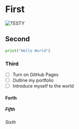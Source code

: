 # First
![TESTY](https://encrypted-tbn0.gstatic.com/images?q=tbn:ANd9GcSqQXCfw2Ulfrfe1xG2NGkSe7FOnT0h9AEjcQ&s)
## Second
``` python
print("Hello World")
```
### Third
- [ ] Turn on GitHub Pages
- [ ] Outline my portfolio
- [ ] Introduce myself to the world
#### Forth
##### Fifth
###### Sixth
